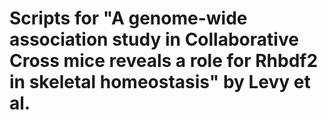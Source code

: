 # Scripts for "A genome-wide association study in Collaborative Cross mice reveals a role for Rhbdf2 in skeletal homeostasis" by Levy et al.

